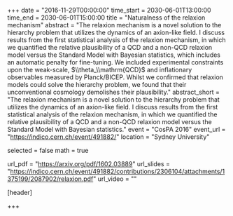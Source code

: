 +++
date = "2016-11-29T00:00:00"
time_start = 2030-06-01T13:00:00
time_end = 2030-06-01T15:00:00
title = "Naturalness of the relaxion mechanism"
abstract = "The relaxion mechanism is a novel solution to the hierarchy problem that utilizes the dynamics of an axion-like field. I discuss results from the first statistical analysis of the relaxion mechanism, in which we quantified the relative plausibility of a QCD and a non-QCD relaxion model versus the Standard Model with Bayesian statistics, which includes an automatic penalty for fine-tuning. We included experimental constraints upon the weak-scale, $\\theta_\\mathrm{QCD}$ and inflationary observables measured by Planck/BICEP. Whilst we confirmed that relaxion models could solve the hierarchy problem, we found that their unconventional cosmology demolishes their plausibility."
abstract_short = "The relaxion mechanism is a novel solution to the hierarchy problem that utilizes the dynamics of an axion-like field. I discuss results from the first statistical analysis of the relaxion mechanism, in which we quantified the relative plausibility of a QCD and a non-QCD relaxion model versus the Standard Model with Bayesian statistics."
event = "CosPA 2016"
event_url = "https://indico.cern.ch/event/491882/"
location = "Sydney University"

selected = false
math = true

url_pdf = "https://arxiv.org/pdf/1602.03889"
url_slides = "https://indico.cern.ch/event/491882/contributions/2306104/attachments/1375199/2087902/relaxion.pdf"
url_video = ""

[header]

+++
